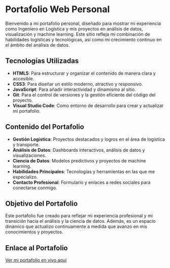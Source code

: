 # **Portafolio Web Personal**

Bienvenido a mi portafolio personal, diseñado para mostrar mi experiencia como Ingeniero en Logística y mis proyectos en análisis de datos, visualización y machine learning. Este sitio refleja mi combinación de habilidades logísticas y tecnológicas, así como mi crecimiento continuo en el ámbito del análisis de datos.

## **Tecnologías Utilizadas**
- **HTML5**: Para estructurar y organizar el contenido de manera clara y accesible.
- **CSS3**: Para diseñar un estilo moderno, atractivo y responsivo.
- **JavaScript**: Para añadir interactividad y dinamismo al sitio.
- **Git**: Para el control de versiones y la gestión eficiente del código del proyecto.
- **Visual Studio Code**: Como entorno de desarrollo para crear y actualizar mi portafolio.

## **Contenido del Portafolio**
- **Gestión Logística**: Proyectos destacados y logros en el área de logística y transporte.
- **Análisis de Datos**: Dashboards interactivos, análisis de datos y visualizaciones.
- **Ciencia de Datos**: Modelos predictivos y proyectos de machine learning.
- **Habilidades Principales**: Tecnologías y herramientas en las que me especializo.
- **Contacto Profesional**: Formulario y enlaces a redes sociales para conectarse conmigo.

## **Objetivo del Portafolio**
Este portafolio fue creado para reflejar mi experiencia profesional y mi transición hacia el análisis y la ciencia de datos. Además, es un espacio dinámico que actualizo continuamente a medida que avanzo en mis conocimientos y proyectos.

## **Enlace al Portafolio**
[Ver mi portafolio en vivo aquí](#https://sebastianmvm.github.io/portfolio/)



